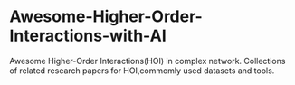 # Awesome-Higher-Order-Interactions-with-AI
Awesome Higher-Order Interactions(HOI) in complex network. Collections of related research papers for HOI,commomly used datasets and tools.
